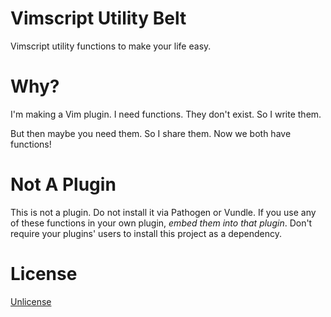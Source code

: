 # Vimscript Utility Belt

Vimscript utility functions to make your life easy.

# Why?

I'm making a Vim plugin. I need functions. They don't exist. So I
write them.

But then maybe you need them. So I share them. Now we both have
functions!

# Not A Plugin

This is not a plugin. Do not install it via Pathogen or Vundle. If you
use any of these functions in your own plugin, *embed them into
that plugin*. Don't require your plugins' users to install this project
as a dependency.

# License

[Unlicense](http://unlicense.org/)
